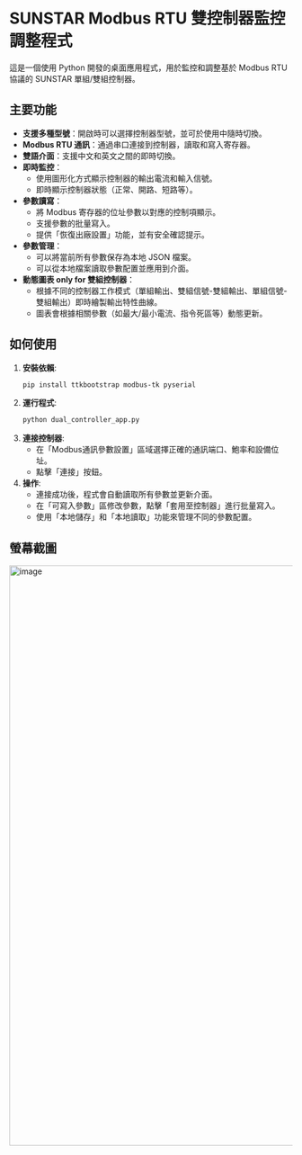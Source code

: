 # SUNSTAR Modbus RTU 雙控制器監控調整程式

這是一個使用 Python 開發的桌面應用程式，用於監控和調整基於 Modbus RTU 協議的 SUNSTAR 單組/雙組控制器。

## 主要功能

*   **支援多種型號**：開啟時可以選擇控制器型號，並可於使用中隨時切換。
*   **Modbus RTU 通訊**：通過串口連接到控制器，讀取和寫入寄存器。
*   **雙語介面**：支援中文和英文之間的即時切換。
*   **即時監控**：
    *   使用圖形化方式顯示控制器的輸出電流和輸入信號。
    *   即時顯示控制器狀態（正常、開路、短路等）。
*   **參數讀寫**：
    *   將 Modbus 寄存器的位址參數以對應的控制項顯示。
    *   支援參數的批量寫入。
    *   提供「恢復出廠設置」功能，並有安全確認提示。
*   **參數管理**：
    *   可以將當前所有參數保存為本地 JSON 檔案。
    *   可以從本地檔案讀取參數配置並應用到介面。
*   **動態圖表  only for 雙組控制器**：
    *   根據不同的控制器工作模式（單組輸出、雙組信號-雙組輸出、單組信號-雙組輸出）即時繪製輸出特性曲線。
    *   圖表會根據相關參數（如最大/最小電流、指令死區等）動態更新。

## 如何使用

1.  **安裝依賴**:
    ```bash
    pip install ttkbootstrap modbus-tk pyserial
    ```
2.  **運行程式**:
    ```bash
    python dual_controller_app.py
    ```
3.  **連接控制器**:
    *   在「Modbus通訊參數設置」區域選擇正確的通訊端口、鮑率和設備位址。
    *   點擊「連接」按鈕。
4.  **操作**:
    *   連接成功後，程式會自動讀取所有參數並更新介面。
    *   在「可寫入參數」區修改參數，點擊「套用至控制器」進行批量寫入。
    *   使用「本地儲存」和「本地讀取」功能來管理不同的參數配置。

## 螢幕截圖

<img width="1202" height="1032" alt="image" src="https://github.com/user-attachments/assets/51e04fba-3dfd-44c7-8e27-916826353510" />
